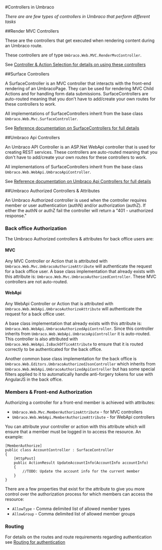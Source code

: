 #Controllers in Umbraco

_There are are few types of controllers in Umbraco that perform different tasks_

##Render MVC Controllers

These are the controllers that get executed when rendering content during an Umbraco route. 

These controllers are of type `Umbraco.Web.MVC.RenderMvcController`.

See [Controller & Action Selection for details on using these controllers](../Default-Routing/Controller-Selection/)

##Surface Controllers

A SurfaceController is an MVC controller that interacts with the front-end rendering of an UmbracoPage. They can be used for rendering MVC Child Actions and for handling form data submissions.
SurfaceControllers are auto-routed meaning that you don't have to add/create your own routes for these controllers to work. 

All implementations of SurfaceControllers inherit from the base class `Umbraco.Web.Mvc.SurfaceController`.

See [Reference documentation on SurfaceControllers for full details](../../../Reference/Routing/surface-controllers.md)

##Umbraco Api Controllers   

An Umbraco API Controller is an ASP.Net WebApi controller that is used for creating REST services. These controllers are auto-routed meaning that you don't have to add/create your own routes for these controllers to work.

All implementations of SurfaceControllers inherit from the base class `Umbraco.Web.WebApi.UmbracoApiController`.

See [Reference documentation on Umbraco Api Controllers for full details](../../../Reference/Routing/WebApi/index.md)

##Umbraco Authorized Controllers & Attributes

An Umbraco Authorized controller is used when the controller requires member or user authentication (authN) and/or authorization (authZ). If either the authN or authZ fail the controller will return a "401 - unathorized response."  

### Back office Authorization

The Umbraco Authorized controllers & attributes for back office users are:

#### MVC

Any MVC Controller or Action that is attributed with `Umbraco.Web.Mvc.UmbracoAuthorizeAttribute` will authenticate the request for a back office user. A base class implementation that already exists with this attribute is: `Umbraco.Web.Mvc.UmbracoAuthorizedController`. These MVC controllers are not auto-routed.

#### WebApi

Any WebApi Controller or Action that is attributed with `Umbraco.Web.WebApi.UmbracoAuthorizeAttribute` will authenticate the request for a back office user.

A base class implementation that already exists with this attribute is: `Umbraco.Web.WebApi.UmbracoAuthorizedApiController`. Since this controller inherits from `Umbraco.Web.WebApi.UmbracoApiController` it is auto-routed. This controller is also attributed with `Umbraco.Web.WebApi.IsBackOfficeAttribute` to ensure that it is routed correctly to be authenticated for the back office.   

Another common base class implementation for the back office is `Umbraco.Web.Editors.UmbracoAuthorizedJsonController` which inherits from `Umbraco.Web.WebApi.UmbracoAuthorizedApiController` but has some special filters applied to it to automatically handle anti-forgery tokens for use with AngularJS in the back office.

### Members & Front-end Authorization

Authorizing a controller for a front-end member is achieved with attributes:

* `Umbraco.Web.Mvc.MemberAuthorizeAttribute` - for MVC controllers
* `Umbraco.Web.WebApi.MemberAuthorizeAttribute` - for WebApi controllers

You can attribute your controller or action with this attribute which will ensure that a member must be logged in to access the resource. An example:

```
[MemberAuthorize]
public class AccountController : SurfaceController
{	
	[HttpPost]
	public ActionResult UpdateAccountInfo(AccountInfo accountInfo)
	{
		//TODO: Update the account info for the current member
	}
}
``` 


There are a few properties that exist for the attribute to give you more control over the authorization process for which members can access the resource:

* `AllowType` - Comma delimited list of allowed member types
* `AllowGroup` - Comma delimited list of allowed member groups

### Routing

For details on the routes and route requirements regarding authentication see [Routing for authentication](../../../Reference/Routing/Authorized/index.md)
